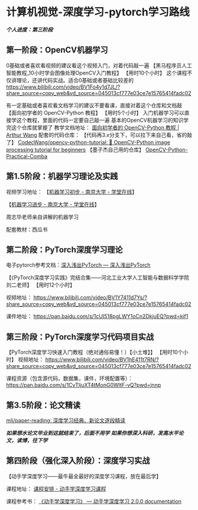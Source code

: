 # 计算机视觉-深度学习-pytorch学习路线

***个人进度：第三阶段***

##  第一阶段：OpenCV机器学习

0基础或者喜欢看视频的建议看这个视频入门，对着代码敲一遍
【黑马程序员人工智能教程_10小时学会图像处理OpenCV入门教程】
【用时10个小时】
这个课程不仅讲理论，还讲代码实战。适合0基础或者基础比较差的
 https://www.bilibili.com/video/BV1Fo4y1d7JL/?share_source=copy_web&vd_source=045013cf777e03ce7e15765414fadc02

有一定基础或者喜欢看文档学习的建议不要看课，直接对着这个仓库和文档敲
【面向初学者的 OpenCV-Python 教程】
【用时5个小时】
入门机器学习可以直接学这个教程，里面的代码一定要自己敲一遍
基本的OpenCV机器学习的知识学完这个仓库就掌握了
教学文档地址：
[面向初学者的 OpenCV-Python 教程 | Arthur Wang](https://codec.wang/docs/opencv)
配套的代码仓库：
【代码再3.x分支下，可以拉下来自己看，省的敲了】
[CodecWang/opencv-python-tutorial: 📖 OpenCV-Python image processing tutorial for beginners](https://github.com/CodecWang/opencv-python-tutorial/tree/master?tab=readme-ov-file)
【墨子杰自己用的仓库】
[OpenCV-Python-Practical-Comba](https://gitee.com/ji-mo-zijie/open-cv-python-practical-comba "OpenCV-Python-Practical-Comba")

## 第1.5阶段：机器学习理论及实践

视频学习地址：
【[机器学习初步 - 南京大学 - 学堂在线](https://www.xuetangx.com/learn/nju0802bt/nju0802bt/23901450/video/58570079)】

【[机器学习进步 - 南京大学 - 学堂在线](https://www.xuetangx.com/learn/nju08021014500/nju08021014500/23954852/video/59030312)】

周志华老师亲自讲解的机器学习

配套教材：西瓜书

## 第二阶段：PyTorch深度学习理论

电子pytorch参考文档：[深入浅出PyTorch — 深入浅出PyTorch](https://datawhalechina.github.io/thorough-pytorch/index.html)

【《PyTorch深度学习实践》完结合集——河北工业大学人工智能与数据科学学院刘二老师】
【用时12个小时】

视频地址：
 https://www.bilibili.com/video/BV1Y7411d7Ys/?share_source=copy_web&vd_source=045013cf777e03ce7e15765414fadc02

课件地址：
https://pan.baidu.com/s/1cUI518pgLWY1oCn2DkjuEQ?pwd=kif1

## 第三阶段：PyTorch深度学习代码项目实战

【PyTorch深度学习快速入门教程（绝对通俗易懂！）【小土堆】】
【用时10个小时】
视频地址：
 https://www.bilibili.com/video/BV1hE411t7RN/?share_source=copy_web&vd_source=045013cf777e03ce7e15765414fadc02

课程资源（包含源代码，数据集，课件，环境配置等）：
https://pan.baidu.com/s/1CvTIjuXT4tMonG0WltF-vQ?pwd=jnnp

## 第3.5阶段：论文精读

[mli/paper-reading: 深度学习经典、新论文逐段精读](https://github.com/mli/paper-reading?tab=readme-ov-file)


***如果想水论文毕业到这就结束了，后面不用学***
***如果你想深入科研，发高水平论文，读博，往下学***

## 第四阶段（强化深入阶段）：深度学习实战
【动手学深度学习——最牛最全最好的深度学习课程，放在最后学】

课程地址：
[课程安排 - 动手学深度学习课程](https://courses.d2l.ai/zh-v2/)

课程参考书：
[《动手学深度学习》 — 动手学深度学习 2.0.0 documentation](https://zh-v2.d2l.ai/index.html)